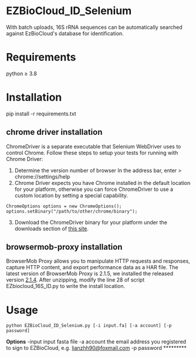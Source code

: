# EZBioCloud_ID_Selenium
With batch uploads, 16S rRNA sequences can be automatically searched against EzBioCloud's database for identification.

# Requirements
python ≥ 3.8 

# Installation
pip install -r requirements.txt

## chrome driver installation
ChromeDriver is a separate executable that Selenium WebDriver uses to control Chrome. Follow these steps to setup your tests for running with Chrome Driver:
1) Determine the version number of browser
In the address bar, enter > chrome://settings/help
2) Chrome Driver expects you have Chrome installed in the default location for your platform, otherwise you can force ChromeDriver to use a custom location by setting a special capability.
```
ChromeOptions options = new ChromeOptions();
options.setBinary("/path/to/other/chrome/binary");
```
3) Download the ChromeDriver binary for your platform under the downloads section of [this site](https://chromedriver.chromium.org/).
## browsermob-proxy installation
BrowserMob Proxy allows you to manipulate HTTP requests and responses, capture HTTP content, and export performance data as a HAR file.
The latest version of BrowserMob Proxy is 2.1.5, we installed the released version [2.1.4](https://github.com/lightbody/browsermob-proxy/releases). After unzipping, modify the line 28 of script EZbiocloud_16S_ID.py to write the install location.

# Usage
```
python EZBioCloud_ID_Selenium.py [-i input.fa] [-a account] [-p password]
```
**Options**
    -input
            input fasta file
    -a account
            the email address you registered to sign to EZBioCloud, e.g. lianzhh90@foxmail.com
    -p password
            *********
